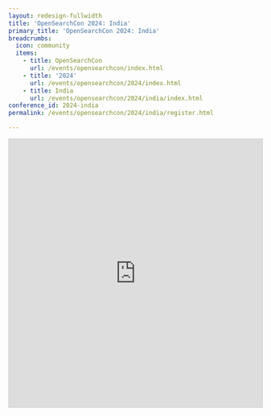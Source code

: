 ```yaml
---
layout: redesign-fullwidth
title: 'OpenSearchCon 2024: India'
primary_title: 'OpenSearchCon 2024: India'
breadcrumbs:
  icon: community
  items:
    - title: OpenSearchCon
      url: /events/opensearchcon/index.html
    - title: '2024'
      url: /events/opensearchcon/2024/index.html
    - title: India
      url: /events/opensearchcon/2024/india/index.html
conference_id: 2024-india
permalink: /events/opensearchcon/2024/india/register.html

---
```

<iframe class="airtable-embed" src="https://airtable.com/embed/apppC3Z0EqIapqw70/pag1De4o7iN1QL30U/form" frameborder="0" onmousewheel="" width="100%" height="533" style="background: transparent; border: 1px solid #ccc;"></iframe>